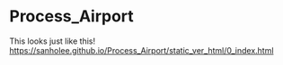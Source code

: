 # Process_Airport

This looks just like this! <a><i class="em em-airplane"></i></a>
https://sanholee.github.io/Process_Airport/static_ver_html/0_index.html
